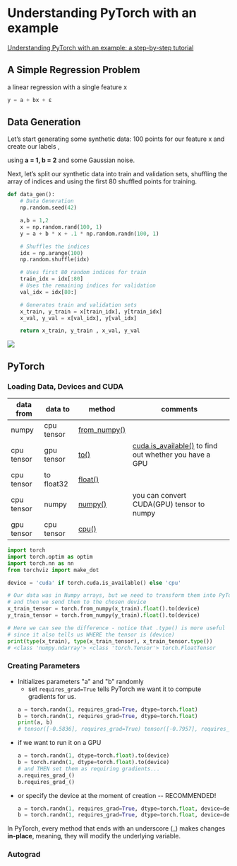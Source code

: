 
# Understanding PyTorch with an example

[Understanding PyTorch with an example: a step-by-step tutorial](https://towardsdatascience.com/understanding-pytorch-with-an-example-a-step-by-step-tutorial-81fc5f8c4e8e)

## A Simple Regression Problem

a linear regression with a single feature x

```octave
y = a + bx + ε
```

## Data Generation

Let’s start generating some synthetic data:  100 points for our feature x and create our labels ,

using **a = 1, b = 2** and some Gaussian noise.

Next, let’s split our synthetic data into train and validation sets, shuffling the array of indices and using the first 80 shuffled points for training.

```python
def data_gen():
    # Data Generation
    np.random.seed(42)

    a,b = 1,2
    x = np.random.rand(100, 1)
    y = a + b * x + .1 * np.random.randn(100, 1)

    # Shuffles the indices
    idx = np.arange(100)
    np.random.shuffle(idx)

    # Uses first 80 random indices for train
    train_idx = idx[:80]
    # Uses the remaining indices for validation
    val_idx = idx[80:]

    # Generates train and validation sets
    x_train, y_train = x[train_idx], y[train_idx]
    x_val, y_val = x[val_idx], y[val_idx]

    return x_train, y_train , x_val, y_val
```

![](https://miro.medium.com/max/1400/1*SsuTZ1y-pWikYJcaMnZgag.png)


## PyTorch

### Loading Data, Devices and CUDA

data from | data to | method | comments
--- | --- | --- | ---
numpy | cpu tensor | [from_numpy()](https://pytorch.org/docs/stable/torch.html#torch.from_numpy) |
cpu tensor | gpu tensor | [to()](https://pytorch.org/docs/stable/tensors.html#torch.Tensor.to) | [cuda.is_available()](https://pytorch.org/docs/stable/cuda.html?highlight=is_available#torch.cuda.is_available) to find out whether you have a GPU
cpu tensor | to float32 | [float()](https://pytorch.org/docs/stable/tensors.html#torch.Tensor.float) |
cpu tensor | numpy | [numpy()](https://pytorch.org/docs/stable/tensors.html?highlight=numpy#torch.Tensor.numpy) | you can convert CUDA(GPU) tensor to numpy
gpu tensor | cpu tensor | [cpu()](https://pytorch.org/docs/stable/tensors.html#torch.Tensor.cpu) | 


```python
import torch
import torch.optim as optim
import torch.nn as nn
from torchviz import make_dot

device = 'cuda' if torch.cuda.is_available() else 'cpu'

# Our data was in Numpy arrays, but we need to transform them into PyTorch's Tensors
# and then we send them to the chosen device
x_train_tensor = torch.from_numpy(x_train).float().to(device)
y_train_tensor = torch.from_numpy(y_train).float().to(device)

# Here we can see the difference - notice that .type() is more useful
# since it also tells us WHERE the tensor is (device)
print(type(x_train), type(x_train_tensor), x_train_tensor.type())
# <class 'numpy.ndarray'> <class 'torch.Tensor'> torch.FloatTensor
```

### Creating Parameters


- Initializes parameters "a" and "b" randomly
    - set `requires_grad=True` tells PyTorch we want it to compute gradients for us.
    ```python
    a = torch.randn(1, requires_grad=True, dtype=torch.float)
    b = torch.randn(1, requires_grad=True, dtype=torch.float)
    print(a, b)
    # tensor([-0.5836], requires_grad=True) tensor([-0.7957], requires_grad=True)
    ```
- if we want to run it on a GPU
    ```python
    a = torch.randn(1, dtype=torch.float).to(device)
    b = torch.randn(1, dtype=torch.float).to(device)
    # and THEN set them as requiring gradients...
    a.requires_grad_()
    b.requires_grad_()
    ```
- or specify the device at the moment of creation -- RECOMMENDED! 
    ```python
    a = torch.randn(1, requires_grad=True, dtype=torch.float, device=device)
    b = torch.randn(1, requires_grad=True, dtype=torch.float, device=device)
    ```

In PyTorch, every method that ends with an underscore (_) makes changes **in-place**, meaning, they will modify the underlying variable.


### Autograd


